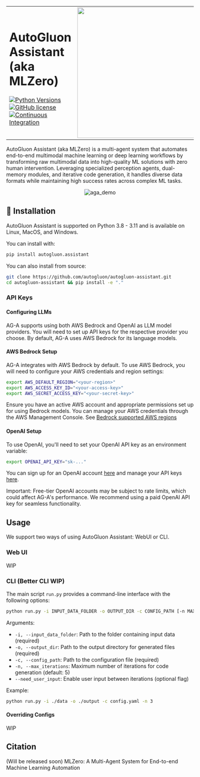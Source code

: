 <table>
<tr>
<td width="70%">

# AutoGluon Assistant (aka MLZero)
[![Python Versions](https://img.shields.io/badge/python-3.8%20%7C%203.9%20%7C%203.10%20%7C%203.11-blue)](https://pypi.org/project/autogluon.assistant/)
[![GitHub license](https://img.shields.io/badge/License-Apache_2.0-blue.svg)](./LICENSE)
[![Continuous Integration](https://github.com/autogluon/autogluon-assistant/actions/workflows/continuous_integration.yml/badge.svg)](https://github.com/autogluon/autogluon-assistant/actions/workflows/continuous_integration.yml)

</td>
<td>
<img src="https://user-images.githubusercontent.com/16392542/77208906-224aa500-6aba-11ea-96bd-e81806074030.png" width="350">
</td>
</tr>
</table>

AutoGluon Assistant (aka MLZero) is a multi-agent system that automates end-to-end multimodal machine learning or deep learning workflows by transforming raw multimodal data into high-quality ML solutions with zero human intervention. Leveraging specialized perception agents, dual-memory modules, and iterative code generation, it handles diverse data formats while maintaining high success rates across complex ML tasks.

<p align="center">
  <img src="https://github.com/user-attachments/assets/0f0f202e-9804-433b-928a-928cee8ff7fd" alt="aga_demo">
</p>


## 💾 Installation

AutoGluon Assistant is supported on Python 3.8 - 3.11 and is available on Linux, MacOS, and Windows.

You can install with:

```bash
pip install autogluon.assistant
```

You can also install from source:

```bash
git clone https://github.com/autogluon/autogluon-assistant.git
cd autogluon-assistant && pip install -e "."
```

### API Keys

#### Configuring LLMs
AG-A supports using both AWS Bedrock and OpenAI as LLM model providers. You will need to set up API keys for the respective provider you choose. By default, AG-A uses AWS Bedrock for its language models.

#### AWS Bedrock Setup
AG-A integrates with AWS Bedrock by default. To use AWS Bedrock, you will need to configure your AWS credentials and region settings:

```bash
export AWS_DEFAULT_REGION="<your-region>"
export AWS_ACCESS_KEY_ID="<your-access-key>"
export AWS_SECRET_ACCESS_KEY="<your-secret-key>"
```

Ensure you have an active AWS account and appropriate permissions set up for using Bedrock models. You can manage your AWS credentials through the AWS Management Console. See [Bedrock supported AWS regions](https://docs.aws.amazon.com/bedrock/latest/userguide/bedrock-regions.html)


#### OpenAI Setup
To use OpenAI, you'll need to set your OpenAI API key as an environment variable:

```bash
export OPENAI_API_KEY="sk-..."
```

You can sign up for an OpenAI account [here](https://platform.openai.com/) and manage your API keys [here](https://platform.openai.com/account/api-keys).

Important: Free-tier OpenAI accounts may be subject to rate limits, which could affect AG-A's performance. We recommend using a paid OpenAI API key for seamless functionality.


## Usage

We support two ways of using AutoGluon Assistant: WebUI or CLI.

### Web UI
WIP

### CLI (Better CLI WIP)

The main script `run.py` provides a command-line interface with the following options:

```bash
python run.py -i INPUT_DATA_FOLDER -o OUTPUT_DIR -c CONFIG_PATH [-n MAX_ITERATIONS] [--need_user_input]
```

Arguments:
- `-i, --input_data_folder`: Path to the folder containing input data (required)
- `-o, --output_dir`: Path to the output directory for generated files (required)
- `-c, --config_path`: Path to the configuration file (required)
- `-n, --max_iterations`: Maximum number of iterations for code generation (default: 5)
- `--need_user_input`: Enable user input between iterations (optional flag)

Example:
```bash
python run.py -i ./data -o ./output -c config.yaml -n 3
```


#### Overriding Configs
WIP


## Citation
(Will be released soon) MLZero: A Multi-Agent System for End-to-end Machine Learning Automation
